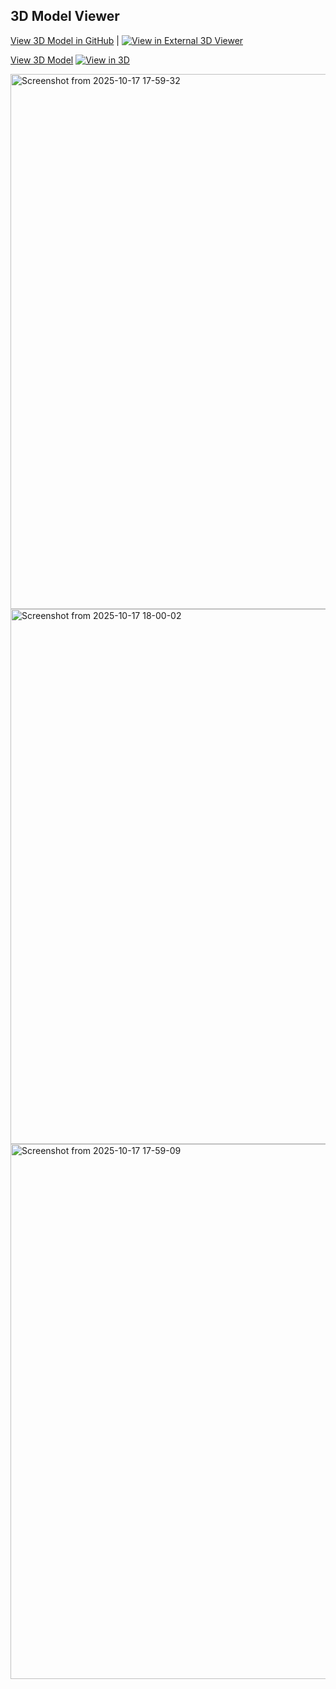 
## 3D Model Viewer

[View 3D Model in GitHub](000154_vertebrae.stl) | [![View in External 3D Viewer](https://img.shields.io/badge/View-3D%20Model-blue)](https://www.viewstl.com/?github=egeozgul/Generating-Human-Body-With-3D-Diffusion-Model/main/VoxelGenerator/000154_vertebrae.stl)

[View 3D Model](000154_vertebrae.stl)
[![View in 3D](https://img.shields.io/badge/View-3D%20Model-blue)](https://www.viewstl.com/?github=egeozgul/Generating-Human-Body-With-3D-Diffusion-Model/main/VoxelGenerator/000154_vertebrae.stl)

<img width="885" height="856" alt="Screenshot from 2025-10-17 17-59-32" src="https://github.com/user-attachments/assets/1fdabc05-da64-411f-b4e7-7d320fadd8e3" />
<img width="885" height="856" alt="Screenshot from 2025-10-17 18-00-02" src="https://github.com/user-attachments/assets/2e80ac35-24ba-49c6-9465-cd5ed87b15e4" />
<img width="885" height="856" alt="Screenshot from 2025-10-17 17-59-09" src="https://github.com/user-attachments/assets/e02181de-1e43-4b06-97c7-e1da3ab0cbec" />
